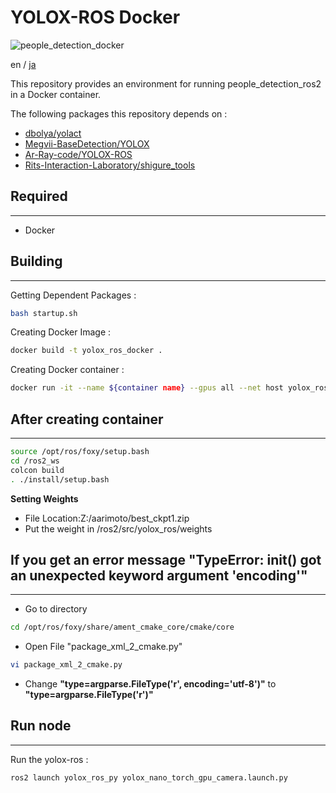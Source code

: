 # YOLOX-ROS Docker

![people_detection_docker](https://img.shields.io/badge/people_detection_ros2-docker-blue)

en / [ja](./README_ja.md)

This repository provides an environment for running people_detection_ros2 in a Docker container.

The following packages this repository depends on :
- [dbolya/yolact](https://github.com/dbolya/yolact/tree/master)
- [Megvii-BaseDetection/YOLOX](https://github.com/Megvii-BaseDetection/YOLOX.git)
- [Ar-Ray-code/YOLOX-ROS](https://github.com/Ar-Ray-code/YOLOX-ROS.git)
- [Rits-Interaction-Laboratory/shigure_tools](https://github.com/Rits-Interaction-Laboratory/shigure_tools)


## Required

---

- Docker


## Building

---

Getting Dependent Packages :
```bash
bash startup.sh
```

Creating Docker Image :
```bash
docker build -t yolox_ros_docker .
```

Creating Docker container :
```bash
docker run -it --name ${container name} --gpus all --net host yolox_ros_docker:latest
```

## After creating container

---

```bash
source /opt/ros/foxy/setup.bash
cd /ros2_ws
colcon build
. ./install/setup.bash
```

**Setting Weights**
- File Location:Z:/aarimoto/best_ckpt1.zip
- Put the weight in /ros2/src/yolox_ros/weights


## If you get an error message "TypeError: __init__() got an unexpected keyword argument 'encoding'"

---

- Go to directory
```bash
cd /opt/ros/foxy/share/ament_cmake_core/cmake/core
```
- Open File "package_xml_2_cmake.py"
```bash
vi package_xml_2_cmake.py
```
- Change **"type=argparse.FileType('r', encoding='utf-8')"** to **"type=argparse.FileType('r')"**



## Run node

---

Run the yolox-ros :
```bash
ros2 launch yolox_ros_py yolox_nano_torch_gpu_camera.launch.py
```
